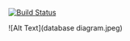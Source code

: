 [![Build Status](https://travis-ci.org/JeremyPanelli/itp-405-final-node.svg?branch=master)](https://travis-ci.org/JeremyPanelli/itp-405-final-node)

![Alt Text](database diagram.jpeg)
